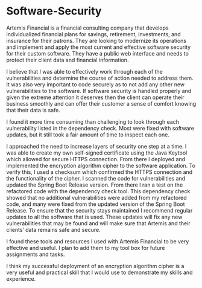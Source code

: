 # Software-Security

Artemis Financial is a financial consulting company that develops individualized financial plans for savings, retirement, investments, and insurance for their patrons. They are looking to modernize its operations and implement and apply the most current and effective software security for their custom software. They have a public web interface and needs to protect their client data and financial information. 

I believe that I was able to effectively work through each of the vulnerabilities and determine the course of action needed to address them. It was also very important to code securely as to not add any other new vulnerabilities to the software. If software security is handled properly and given the extreme attention it deserves then the client can operate their business smoothly and can offer their customer a sense of comfort knowing that their data is safe. 

I found it more time consuming than challenging to look through each vulnerability listed in the dependency check. Most were fixed with software updates, but it still took a fair amount of time to inspect each one. 

I approached the need to increase layers of security one step at a time. I was able to create my own self-signed certificate using the Java Keytool which allowed for secure HTTPS connection. From there I deployed and implemented the encryption algorithm cipher to the software application. To verify this, I used a checksum which confirmed the HTTPS connection and the functionality of the cipher. I scanned the code for vulnerabilities and updated the Spring Boot Release version. From there I ran a test on the refactored code with the dependency check tool. This dependency check showed that no additional vulnerabilities were added from my refactored code, and many were fixed from the updated version of the Spring Boot Release. To ensure that the security stays maintained I recommend regular updates to all the software that is used. These updates will fix any new vulnerabilities that may be found and will make sure that Artemis and their clients’ data remains safe and secure. 

I found these tools and resources I used with Artemis Financial to be very effective and useful. I plan to add them to my tool box for future assignments and tasks. 

I think my successful deployment of an encryption algorithm cipher is a very useful and practical skill that I would use to demonstrate my skills and experience. 
